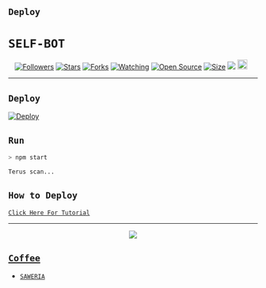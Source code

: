 ## `Deploy`
# ```SELF-BOT```
<p align="center">
<a href="https://github.com/zeeoneofc/followers"><img title="Followers" src="https://img.shields.io/github/followers/zeeoneofc?color=red&style=flat-square"></a>
<a href="https://github.com/zeeoneofc/Self-bot-wa/stargazers/"><img title="Stars" src="https://img.shields.io/github/stars/zeeoneofc/Self-bot-wa?color=blue&style=flat-square"></a>
<a href="https://github.com/zeeoneofc/Self-bot-wa/network/members"><img title="Forks" src="https://img.shields.io/github/forks/zeeoneofc/Self-bot-wa?color=red&style=flat-square"></a>
<a href="https://github.com/zeeoneofc/Self-bot-wa/watchers"><img title="Watching" src="https://img.shields.io/github/watchers/zeeoneofc/Self-bot-wa?label=Watchers&color=blue&style=flat-square"></a>
<a href="https://github.com/zeeoneofc/Self-bot-wa"><img title="Open Source" src="https://badges.frapsoft.com/os/v2/open-source.svg?v=103"></a>
<a href="https://github.com/zeeoneofc/Self-bot-wa/"><img title="Size" src="https://img.shields.io/github/repo-size/zeeoneofc/Self-bot-wa?style=flat-square&color=green"></a>
<a href="https://hits.seeyoufarm.com"><img src="https://hits.seeyoufarm.com/api/count/incr/badge.svg?url=https%3A%2F%2Fgithub.com%2Fzeeoneofc%2FSelf-bot-wa&count_bg=%2379C83D&title_bg=%23555555&icon=probot.svg&icon_color=%2300FF6D&title=hits&edge_flat=false"/></a>
<a href="https://github.com/zeeoneofc/Self-bot-wa/graphs/commit-activity"><img height="20" src="https://img.shields.io/badge/Maintained%3F-yes-green.svg"></a>&nbsp;&nbsp;
</p>
<p align='center'>
    </p>

-------
## ```Deploy```

[![Deploy](https://www.herokucdn.com/deploy/button.svg)](https://heroku.com/deploy?template=https://github.com/zeeoneofc/Self-bot-wa/)

## `Run`

```bash
> npm start

Terus scan...

```

## ```How to Deploy```

[`Click Here For Tutorial`](https://youtu.be/_CP2_1Yqauo)<br>

----------

<p align="center">
  <a href="https://youtu.be/_CP2_1Yqauo"><img src="https://a.top4top.io/p_2081imvxm1.jpg" />
</p>


## ```Coffee```

- [`SAWERIA`](https://saweria.co/zeeoneofc)

